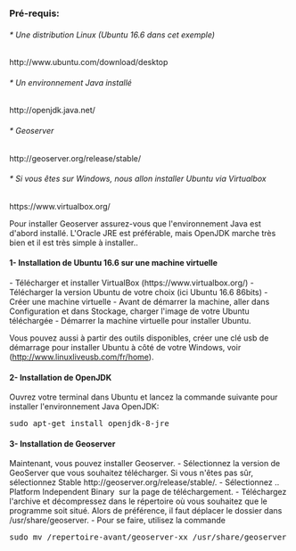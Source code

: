 ### Pré-requis:
<h6>* Une distribution Linux (Ubuntu 16.6 dans cet exemple)</h6> http://www.ubuntu.com/download/desktop
<h6>* Un environnement Java installé</h6> http://openjdk.java.net/
<h6>* Geoserver</h6> http://geoserver.org/release/stable/
<h6>* Si vous êtes sur Windows, nous allon installer Ubuntu via Virtualbox</h6> https://www.virtualbox.org/


Pour installer Geoserver assurez-vous que l'environnement Java est d'abord installé. L'Oracle JRE est préférable, mais OpenJDK marche très bien et il est très simple à installer..

<h4><strong>1- Installation de Ubuntu 16.6 sur une machine virtuelle</strong></h4>
- Télécharger et installer VirtualBox (https://www.virtualbox.org/)
- Télécharger la version Ubuntu de votre choix (ici Ubuntu 16.6 86bits)
- Créer une machine virtuelle
- Avant de démarrer la machine, aller dans Configuration et dans Stockage, charger l'image de votre Ubuntu téléchargée
- Démarrer la machine virtuelle pour installer Ubuntu.

Vous pouvez aussi à partir des outils disponibles, créer une clé usb de démarrage pour installer Ubuntu à côté de votre Windows, voir (http://www.linuxliveusb.com/fr/home).

<h4><strong>2- Installation de OpenJDK</strong></h4>
Ouvrez votre terminal dans Ubuntu et lancez la commande suivante pour installer l'environnement Java OpenJDK:
<pre class="lang:default decode:true">
sudo apt-get install openjdk-8-jre
</pre>

<h4><strong>3- Installation de Geoserver</strong></h4>
Maintenant, vous pouvez installer Geoserver. 
- Sélectionnez la version de GeoServer que vous souhaitez télécharger. Si vous n'êtes pas sûr, sélectionnez Stable http://geoserver.org/release/stable/.
- Sélectionnez .. Platform Independent Binary ​​ sur la page de téléchargement.
- Téléchargez l'archive et décompressez dans le répertoire où vous souhaitez que le programme soit situé. Alors de préférence, il faut déplacer le dossier dans /usr/share/geoserver.
- Pour se faire, utilisez la commande <pre class="lang:default decode:true">
sudo mv /repertoire-avant/geoserver-xx /usr/share/geoserver 
</pre>
